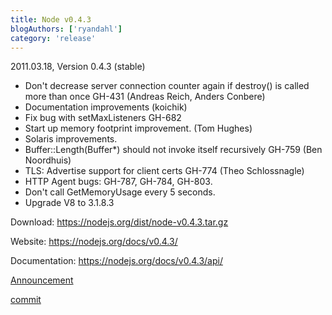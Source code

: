 ```yaml
---
title: Node v0.4.3
blogAuthors: ['ryandahl']
category: 'release'
---
```


2011.03.18, Version 0.4.3 (stable)

* Don't decrease server connection counter again if destroy() is called more than once GH-431 (Andreas Reich, Anders Conbere)
* Documentation improvements (koichik)
* Fix bug with setMaxListeners GH-682
* Start up memory footprint improvement. (Tom Hughes)
* Solaris improvements.
* Buffer::Length(Buffer\*) should not invoke itself recursively GH-759 (Ben Noordhuis)
* TLS: Advertise support for client certs GH-774 (Theo Schlossnagle)
* HTTP Agent bugs: GH-787, GH-784, GH-803.
* Don't call GetMemoryUsage every 5 seconds.
* Upgrade V8 to 3.1.8.3

Download: https://nodejs.org/dist/node-v0.4.3.tar.gz

Website: https://nodejs.org/docs/v0.4.3/

Documentation: https://nodejs.org/docs/v0.4.3/api/

[Announcement](https://groups.google.com/d/topic/nodejs/JrYQCQtf6lM/discussion)

[commit](https://github.com/joyent/node/tree/v0.4.3)
